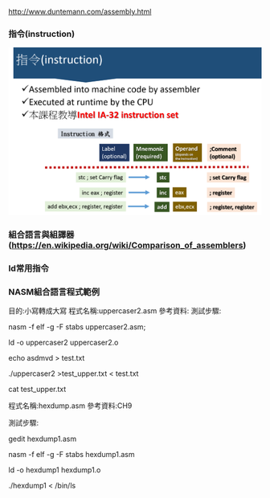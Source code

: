 
http://www.duntemann.com/assembly.html


### 指令(instruction)

![指令(instruction)](pic/instruction.png)

### 組合語言與組譯器(https://en.wikipedia.org/wiki/Comparison_of_assemblers)


### Id常用指令

### NASM組合語言程式範例

目的:小寫轉成大寫
程式名稱:uppercaser2.asm
參考資料:
測試步驟:

nasm -f elf -g -F stabs uppercaser2.asm;    

ld -o uppercaser2 uppercaser2.o

echo asdmvd > test.txt

./uppercaser2 >test_upper.txt < test.txt

cat test_upper.txt 


程式名稱:hexdump.asm
參考資料:CH9

測試步驟:

gedit hexdump1.asm

nasm -f elf -g -F stabs hexdump1.asm

ld -o hexdump1 hexdump1.o

./hexdump1 < /bin/ls



 
